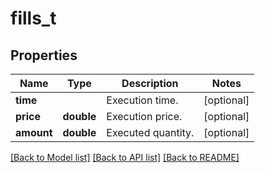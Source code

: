 # fills_t

## Properties
Name | Type | Description | Notes
------------ | ------------- | ------------- | -------------
**time** |  | Execution time. | [optional] 
**price** | **double** | Execution price. | [optional] 
**amount** | **double** | Executed quantity. | [optional] 

[[Back to Model list]](../README.md#documentation-for-models) [[Back to API list]](../README.md#documentation-for-api-endpoints) [[Back to README]](../README.md)



